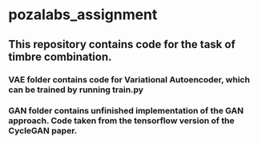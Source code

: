 # pozalabs_assignment

## This repository contains code for the task of timbre combination.
### VAE folder contains code for Variational Autoencoder, which can be trained by running train.py
### GAN folder contains unfinished implementation of the GAN approach. Code taken from the tensorflow version of the CycleGAN paper.
